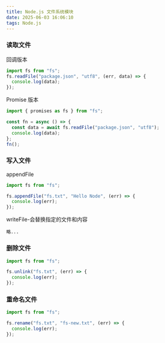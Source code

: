 ```yaml
---
title: Node.js 文件系统模块
date: 2025-06-03 16:06:10
tags: Node.js
---
```


### 读取文件

回调版本

```js
import fs from "fs";
fs.readFile("package.json", "utf8", (err, data) => {
  console.log(data);
});
```

Promise 版本

```js
import { promises as fs } from "fs";

const fn = async () => {
  const data = await fs.readFile("package.json", "utf8");
  console.log(data);
};
fn();
```

### 写入文件

appendFile

```js
import fs from "fs";

fs.appendFile("fs.txt", "Hello Node", (err) => {
  console.log(err);
});
```

writeFile-会替换指定的文件和内容

```
略...
```

### 删除文件

```js
import fs from "fs";

fs.unlink("fs.txt", (err) => {
  console.log(err);
});
```

### 重命名文件

```js
import fs from "fs";

fs.rename("fs.txt", "fs-new.txt", (err) => {
  console.log(err);
});
```
